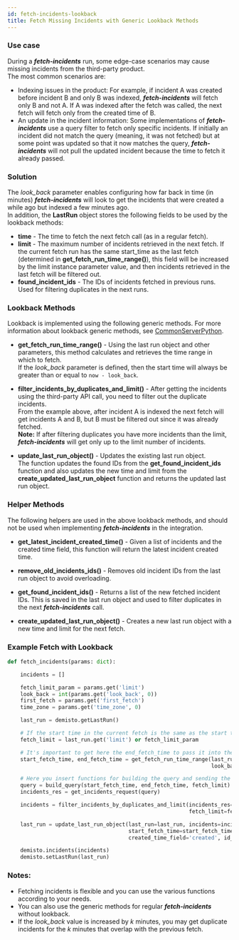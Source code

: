 ```yaml
---
id: fetch-incidents-lookback
title: Fetch Missing Incidents with Generic Lookback Methods
---
```


### Use case
During a ***fetch-incidents*** run, some edge-case scenarios may cause missing incidents from the third-party product.  
The most common scenarios are:
* Indexing issues in the product: For example, if incident A was created before incident B and only B was indexed, ***fetch-incidents*** will fetch only B and not A. If A was indexed after the fetch was called, the next fetch will fetch only from the created time of B.
* An update in the incident information: Some implementations of ***fetch-incidents*** use a query filter to fetch only specific incidents. If initially an incident did not match the query (meaning, it was not fetched) but at some point was updated so that it now matches the query, ***fetch-incidents*** will not pull the updated incident because the time to fetch it already passed.

### Solution
The *look_back* parameter enables configuring how far back in time (in minutes) ***fetch-incidents*** will look to get the incidents that were created a while ago but indexed a few minutes ago.  
In addition, the **LastRun** object stores the following fields to be used by the lookback methods:
- **time** - The time to fetch the next fetch call (as in a regular fetch).
- **limit** - The maximum number of incidents retrieved in the next fetch. If the current fetch run has the same start_time as the last fetch (determined in **get_fetch_run_time_range()**), this field will be increased by the limit instance parameter value, and then incidents retrieved in the last fetch will be filtered out.
- **found_incident_ids** - The IDs of incidents fetched in previous runs. Used for filtering duplicates in the next runs.

### Lookback Methods
Lookback is implemented using the following generic methods. For more information about lookback generic methods, see [CommonServerPython](https://xsoar.pan.dev/docs/reference/api/common-server-python).

- **get_fetch_run_time_range()** - Using the last run object and other parameters, this method calculates and retrieves the time range in which to fetch.  
   If the *look_back* parameter is defined, then the start time will always be greater than or equal to `now - look_back`.

- **filter_incidents_by_duplicates_and_limit()** - After getting the incidents using the third-party API call, you need to filter out the duplicate incidents.  
From the example above, after incident A is indexed the next fetch will get incidents A and B, but B must be filtered out since it was already fetched.  
**Note:**
If after filtering duplicates you have more incidents than the limit, ***fetch-incidents*** will get only up to the limit number of incidents.

- **update_last_run_object()** - Updates the existing last run object.  
The function updates the found IDs from the **get_found_incident_ids** function and also updates the new time and limit from the  **create_updated_last_run_object** function and returns the updated last run object.

### Helper Methods  

The following helpers are used in the above lookback methods, and should not be used when implementing ***fetch-incidents*** in the integration.

- **get_latest_incident_created_time()** - Given a list of incidents and the created time field, this function will return the latest incident created time.

- **remove_old_incidents_ids()** - Removes old incident IDs from the last run object to avoid overloading.

- **get_found_incident_ids()** - Returns a list of the new fetched incident IDs. This is saved in the last run object and used to filter duplicates in the next ***fetch-incidents*** call.

- **create_updated_last_run_object()** - Creates a new last run object with a new time and limit for the next fetch.


### Example Fetch with Lookback
```python
def fetch_incidents(params: dict):

    incidents = []

    fetch_limit_param = params.get('limit')
    look_back = int(params.get('look_back', 0))
    first_fetch = params.get('first_fetch')
    time_zone = params.get('time_zone', 0)

    last_run = demisto.getLastRun()

    # If the start time in the current fetch is the same as the start time in the previous fetch, the fetch_limit may be different from the fetch_limit_param.
    fetch_limit = last_run.get('limit') or fetch_limit_param

    # It's important to get here the end_fetch_time to pass it into the update_last_run_object function.
    start_fetch_time, end_fetch_time = get_fetch_run_time_range(last_run=last_run, first_fetch=first_fetch,
                                                                look_back=look_back, timezone=time_zone)

    # Here you insert functions for building the query and sending the API call to get the incidents. For example:
    query = build_query(start_fetch_time, end_fetch_time, fetch_limit)
    incidents_res = get_incidents_request(query)

    incidents = filter_incidents_by_duplicates_and_limit(incidents_res=incidents_res, last_run=last_run,
                                                         fetch_limit=fetch_limit_param, id_field='incident_id')

    last_run = update_last_run_object(last_run=last_run, incidents=incidents, fetch_limit=fetch_limit_param,
                                      start_fetch_time=start_fetch_time, end_fetch_time=end_fetch_time, look_back=look_back, 
                                      created_time_field='created', id_field='incident_id')

    demisto.incidents(incidents)
    demisto.setLastRun(last_run)
```

### Notes:
- Fetching incidents is flexible and you can use the various functions according to your needs.
- You can also use the generic methods for regular ***fetch-incidents*** without lookback.
- If the *look_back* value is increased by *k* minutes, you may get duplicate incidents for the *k* minutes that overlap with the previous fetch.
